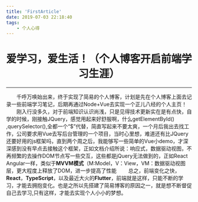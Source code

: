 ```yaml
---
title: 'FirstArticle'
date: 2019-07-03 22:18:40
tags:
	- 个人心得
---
```


# <center>爱学习，爱生活！（个人博客开启前端学习生涯）<center>
----
  &emsp;&emsp;千呼万唤始出来，终于实现了简易的个人博客，计划是先在个人博客上面去记录一些前端学习笔记，后期再通过Node+Vue去实现一个正儿八经的个人主页！
  &emsp;&emsp;刚入行没多久，对于前端知识认识尚浅，只是见得技术更新实在是有点快，自学的时候，刚接触JQuery，感觉用起来好舒服啊，什么getElementById() ,querySelector(),全都一个“$”代替，简直写起来不要太爽，一个月后我出去找工作，公司要求用Vue去写后台管理的一个项目，当时心里想，难道还有比JQuery还要好用的js框架吗，直到两个周之后，我能够写一些简单的Vue小demo，才深深感到没有早点去接触这个框架，正如文档介绍所说：响应式，数据驱动视图，不再频繁的去操作DOM节点写一些交互，这些都是jQuery无法做到的，正如React Angular一样，类似于**MVVM模式**（M:Model，V：View，VM：数据驱动视图层，更大程度上释放了DOM，进一步提高了性能
  &emsp;&emsp;总之，前端变化之快，**React**，**TypeScript**，以及最近大火的**Flutter**，前端就是这样，只能不断的学习，才能去拥抱变化。也是之所以先搭建了简易博客的原因之一，就是想不断督促自己去学习,只有这样，才能去实现个人小小的梦想。	
  

